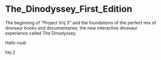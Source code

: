 # The_Dinodyssey_First_Edition

The beginning of "Project Vrij 3" and the foundations of the perfect mix of dinosaur books and documentaries; the new interactive dinosaur experience called The Dinodyssey. 

Hallo ruub

hej 2